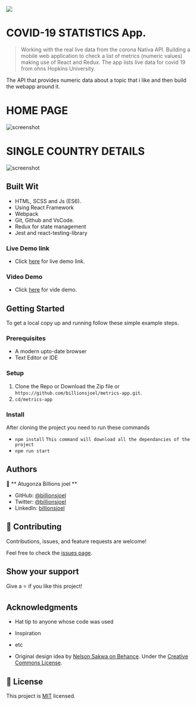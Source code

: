 ![](https://img.shields.io/badge/Microverse-blueviolet)

# COVID-19 STATISTICS App.

> Working with the real live data from the corona Nativa API. Building a mobile web application to check a list of metrics (numeric values) making use of React and Redux.
The app lists live data for covid 19 from ohns Hopkins University.

The API that provides numeric data about a topic that i like and then build the webapp around it.

# HOME PAGE
![screenshot](./app-screenshot.png)

# SINGLE COUNTRY DETAILS
![screenshot](./app-screenshot1.png)

## Built Wit

- HTML, SCSS and Js (ES6).
- Using React Framework
- Webpack
- Git, Github and VsCode.
- Redux for state management
- Jest and react-testing-library

### Live Demo link

- Click [here](https://covid-metrics-app.herokuapp.com/) for live demo link.

### Video Demo

- Click [here](https://www.loom.com/share/42cd43e93f294f82b14e4cc964e8fb66) for vide demo.

## Getting Started

To get a local copy up and running follow these simple example steps.

### Prerequisites

- A modern upto-date browser
- Text Editor or IDE

### Setup

1.  Clone the Repo or Download the Zip file or `https://github.com/billionsjoel/metrics-app.git`.
2.  `cd/metrics-app`

### Install

After cloning the project you need to run these commands

- `npm install` `This command will download all the dependancies of the project`
- `npm run start`

## Authors

👤 ** Atugonza Billions joel **

- GitHub: [@billionsjoel](https://github.com/billionsjoel)
- Twitter: [@billionsjoel](https://twitter.com/BillionsJoel)
- LinkedIn: [billionsjoel](https://www.linkedin.com/in/billionsjoel/)

## 🤝 Contributing

Contributions, issues, and feature requests are welcome!

Feel free to check the [issues page](https://github.com/billionsjoel/metrics-app/issues).

## Show your support

Give a ⭐️ if you like this project!

## Acknowledgments

- Hat tip to anyone whose code was used
- Inspiration
- etc

- Original design idea by [Nelson Sakwa on Behance](https://www.behance.net/gallery/31579789/Ballhead-App-%28Free-PSDs%29). Under the [Creative Commons License](https://creativecommons.org/licenses/by-nc/4.0/).

## 📝 License

This project is [MIT](./MIT.md) licensed.

